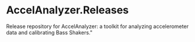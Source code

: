 # AccelAnalyzer.Releases
Release repository for AccelAnalyzer: a toolkit for analyzing accelerometer data and calibrating Bass Shakers."
